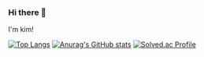 ### Hi there 👋

I'm kim!

[![Top Langs](https://github-readme-stats.vercel.app/api/top-langs/?username=SorryKim)](https://github.com/anuraghazra/github-readme-stats)
[![Anurag's GitHub stats](https://github-readme-stats.vercel.app/api?username=SorryKim)](https://github.com/anuraghazra/github-readme-stats)
[![Solved.ac Profile](http://mazassumnida.wtf/api/generate_badge?boj=SorryKim)](https://solved.ac/SorryKim)<br/>

<!--
**SorryKim/Sorrykim** is a ✨ _special_ ✨ repository because its `README.md` (this file) appears on your GitHub profile.

Here are some ideas to get you started:

- 🔭 I’m currently working on ...
- 🌱 I’m currently learning ...
- 👯 I’m looking to collaborate on ...
- 🤔 I’m looking for help with ...
- 💬 Ask me about ...
- 📫 How to reach me: ...
- 😄 Pronouns: ...
- ⚡ Fun fact: ...
-->
